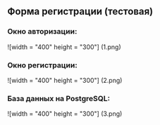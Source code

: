 ## Форма регистрации (тестовая)

### Окно авторизации:
![width = "400" height = "300"] (1.png)

### Окно регистрации:
![width = "400" height = "300"] (2.png)

### База данных на PostgreSQL:
![width = "400" height = "300"] (3.png)
